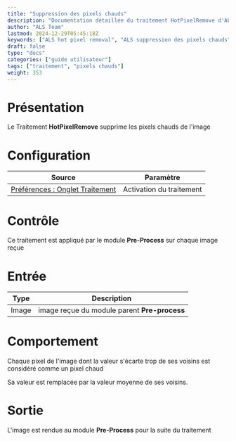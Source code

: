 ```yaml
---
title: "Suppression des pixels chauds"
description: "Documentation détaillée du traitement HotPixelRemove d'ALS"
author: "ALS Team"
lastmod: 2024-12-29T05:45:18Z
keywords: ["ALS hot pixel removal", "ALS suppression des pixels chauds"]
draft: false
type: "docs"
categories: ["guide utilisateur"] 
tags: ["traitement", "pixels chauds"]
weight: 353
---
```


# Présentation

Le Traitement **HotPixelRemove** supprime les pixels chauds de l'image

# Configuration

| Source                                                                         | Paramètre                |
|--------------------------------------------------------------------------------|--------------------------|
| [Préférences : Onglet Traitement](../../../preferences/processing/#hot-remove) | Activation du traitement |  

# Contrôle

Ce traitement est appliqué par le module **Pre-Process** sur chaque image reçue

# Entrée

| Type  | Description                                  |
|-------|----------------------------------------------|
| Image | image reçue du module parent **Pre-process** |


# Comportement

Chaque pixel de l'image dont la valeur s'écarte trop de ses voisins est considéré comme un pixel chaud 

Sa valeur est remplacée par la valeur moyenne de ses voisins.

# Sortie

L'image est rendue au module **Pre-Process** pour la suite du traitement
